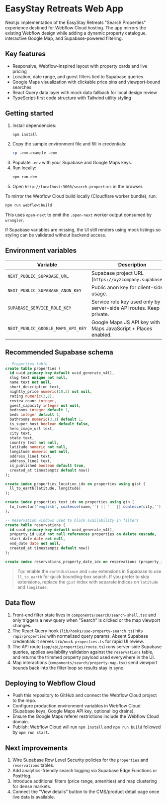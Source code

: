 # EasyStay Retreats Web App

Next.js implementation of the EasyStay Retreats "Search Properties" experience destined for Webflow Cloud hosting. The app mirrors the existing Webflow design while adding a dynamic property catalogue, interactive Google Map, and Supabase-powered filtering.

## Key features
- Responsive, Webflow-inspired layout with property cards and live pricing
- Location, date range, and guest filters tied to Supabase queries
- Google Maps visualization with clickable price pins and viewport-bound searches
- React Query data layer with mock data fallback for local design review
- TypeScript-first code structure with Tailwind utility styling

## Getting started
1. Install dependencies:
   ```bash
   npm install
   ```
2. Copy the sample environment file and fill in credentials:
   ```bash
   cp .env.example .env
   ```
3. Populate `.env` with your Supabase and Google Maps keys.
4. Run locally:
   ```bash
   npm run dev
   ```
5. Open `http://localhost:3000/search-properties` in the browser.

To mirror the Webflow Cloud build locally (Cloudflare worker bundle), run:
```bash
npm run webflow:build
```
This uses `open-next` to emit the `.open-next` worker output consumed by `wrangler`.

If Supabase variables are missing, the UI still renders using mock listings so styling can be validated without backend access.

## Environment variables
| Variable | Description |
| --- | --- |
| `NEXT_PUBLIC_SUPABASE_URL` | Supabase project URL (`https://xyzcompany.supabase.co`). |
| `NEXT_PUBLIC_SUPABASE_ANON_KEY` | Public anon key for client-side usage. |
| `SUPABASE_SERVICE_ROLE_KEY` | Service role key used only by server-side API routes. Keep private. |
| `NEXT_PUBLIC_GOOGLE_MAPS_API_KEY` | Google Maps JS API key with Maps JavaScript + Places enabled. |

## Recommended Supabase schema
```sql
-- Properties table
create table properties (
  id uuid primary key default uuid_generate_v4(),
  slug text unique not null,
  name text not null,
  short_description text,
  nightly_price numeric(10,2) not null,
  rating numeric(3,2),
  review_count integer,
  guest_capacity integer not null,
  bedrooms integer default 1,
  beds integer default 1,
  bathrooms numeric(3,1) default 1,
  is_super_host boolean default false,
  hero_image_url text,
  city text,
  state text,
  country text not null,
  latitude numeric not null,
  longitude numeric not null,
  address_line1 text,
  address_line2 text,
  is_published boolean default true,
  created_at timestamptz default now()
);

create index properties_location_idx on properties using gist (
  ll_to_earth(latitude, longitude)
);

create index properties_text_idx on properties using gin (
  to_tsvector('english', coalesce(name,'') || ' ' || coalesce(city,'') || ' ' || coalesce(state,'') || ' ' || coalesce(country,''))
);

-- Reservation windows used to block availability in filters
create table reservations (
  id uuid primary key default uuid_generate_v4(),
  property_id uuid not null references properties on delete cascade,
  start_date date not null,
  end_date date not null,
  created_at timestamptz default now()
);

create index reservations_property_date_idx on reservations (property_id, start_date, end_date);
```

> Tip: enable the `earthdistance` and `cube` extensions in Supabase to use `ll_to_earth` for quick bounding-box search. If you prefer to skip extensions, replace the `gist` index with separate indices on `latitude` and `longitude`.

## Data flow
1. Front-end filter state lives in `components/search/search-shell.tsx` and only triggers a new query when "Search" is clicked or the map viewport changes.
2. The React Query hook (`lib/hooks/use-property-search.ts`) hits `/api/properties` with normalized query params. Absent Supabase credentials it serves `lib/mock-properties.ts` for rapid UI review.
3. The API route (`app/api/properties/route.ts`) runs server-side Supabase queries, applies availability validation against the `reservations` table, and returns the trimmed property payload used everywhere in the UI.
4. Map interactions (`components/search/property-map.tsx`) send viewport bounds back into the filter loop so results stay in sync.

## Deploying to Webflow Cloud
- Push this repository to GitHub and connect the Webflow Cloud project to the repo.
- Configure production environment variables in Webflow Cloud (Supabase keys, Google Maps API key, optional log drains).
- Ensure the Google Maps referer restrictions include the Webflow Cloud domain.
- Publish: Webflow Cloud will run `npm install` and `npm run build` followed by `npm run start`.

## Next improvements
1. Wire Supabase Row Level Security policies for the `properties` and `reservations` tables.
2. Add analytics-friendly search logging via Supabase Edge Functions or PostHog.
3. Introduce additional filters (price range, amenities) and map clustering for dense markets.
4. Connect the "View details" button to the CMS/product detail page once live data is available.
